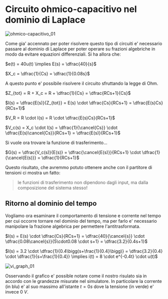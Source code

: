 # Circuito ohmico-capacitivo nel dominio di Laplace  

![ohmico-capacitivo_01](https://github.com/dennyb87/elettrotecnica-serale/assets/7195133/d51147b8-c487-4ed1-a00f-22352a73f2e0)  

Come gia' accennato per poter risolvere questo tipo di circuiti e' necessario passare al dominio di Laplace per poter operare su frazioni algebriche in modo da evitare equazioni differenziali. Si ha allora che:  

$e(t) = 40u(t) \implies E(s) = \dfrac{40}{s}$  

$X_c = \dfrac{1}{Cs} = \dfrac{1}{0.08s}$  

A questo punto e' possibile risolvere il circuito sfruttando la legge di Ohm.  

$Z_{tot} = R + X_c = R + \dfrac{1}{Cs} = \dfrac{RCs+1}{Cs}$  

$I(s) = \dfrac{E(s)}{Z_{tot}} = E(s) \cdot \dfrac{Cs}{RCs+1} = \dfrac{E(s)Cs}{RCs+1}$  

$V_R = R \cdot I(s) = R \cdot \dfrac{E(s)Cs}{RCs+1}$  

$V_c(s) = X_c \cdot I(s) = \dfrac{1}{\cancel{Cs}} \cdot \dfrac{E(s)\cancel{Cs}}{RCs+1} = \dfrac{E(s)}{RCs+1}$  

Si vuole ora trovare la funzione di trasferimento...  

$G(s) = \dfrac{V_c(s)}{E(s)} = \dfrac{\cancel{E(s)}}{RCs+1} \cdot \dfrac{1}{\cancel{E(s)}} = \dfrac{1}{RCs+1}$  

Questo risultato, che avremmo potuto ottenere anche con il partitore di tensioni ci mostra un fatto:  

> le funzioni di trasferimento non dipendono dagli input, ma dalla composizione del sistema stesso!

## Ritorno al dominio del tempo  

Vogliamo ora esaminare il comportamento di tensione e corrente nel tempo per cui occorre tornare nel dominio del tempo, ma per farlo e' necessario manipolare la frazione algebrica per permettere l'antitrasformata.  

$I(s) = E(s) \cdot \dfrac{Cs}{RCs+1} = \dfrac{40}{\cancel{s}} \cdot \dfrac{0.08\cancel{s}}{5\cdot0.08 \cdot s+1} = \dfrac{3.2}{0.4s+1}$  

$I(s) = 3.2 \cdot \dfrac{1}{0.4\bigg(s+\frac{1}{0.4}\bigg)} = \dfrac{3.2}{0.4} \cdot \dfrac{1}{s+\frac{1}{0.4}} \implies i(t) = 8 \cdot e^{-0.4t} \cdot u(t)$  

![vi_graph_01](https://github.com/dennyb87/elettrotecnica-serale/assets/7195133/8541baeb-50c8-4408-960d-531026f64e54)  

Osservando il grafico e' possible notare come il nostro risulato sia in accordo con le grandezze misurate nel simulatore. In particolare la corrente (in blu) e' al suo massimo all'istante $t = 0s$ dove la tensione (in verde) e' invece $0\ V$.  
